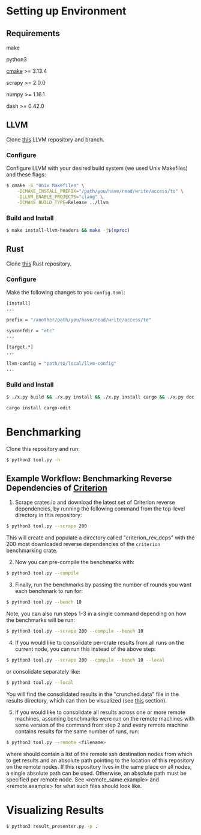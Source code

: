 # Setting up Environment

## Requirements

make

python3

[cmake](https://cmake.org/download/) >= 3.13.4

scrapy >= 2.0.0

numpy >= 1.16.1

dash >= 0.42.0

## LLVM

Clone [this](https://github.com/nataliepopescu/llvm-project/tree/match-version-from-rust) 
LLVM repository and branch.

### Configure

Configure LLVM with your desired build system (we used Unix Makefiles) and these flags:

```sh
$ cmake -G "Unix Makefiles" \
	-DCMAKE_INSTALL_PREFIX="/path/you/have/read/write/access/to" \
	-DLLVM_ENABLE_PROJECTS="clang" \
	-DCMAKE_BUILD_TYPE=Release ../llvm
```

### Build and Install 

```sh
$ make install-llvm-headers && make -j$(nproc)
```

## Rust

Clone [this](https://github.com/nataliepopescu/rust) Rust repository.

### Configure

Make the following changes to you `config.toml`: 

```sh
[install]
...

prefix = "/another/path/you/have/read/write/access/to"

sysconfdir = "etc"
...

[target.*]
...

llvm-config = "path/to/local/llvm-config"
...
```

### Build and Install

```sh
$ ./x.py build && ./x.py install && ./x.py install cargo && ./x.py doc
```

```sh
cargo install cargo-edit
```

# Benchmarking

Clone this repository and run: 

```sh
$ python3 tool.py -h
```

## Example Workflow: Benchmarking Reverse Dependencies of [Criterion](https://crates.io/crates/criterion)

1. Scrape crates.io and download the latest set of Criterion reverse dependencies, by running the
following command from the top-level directory in this repository:

```sh
$ python3 tool.py --scrape 200
```

This will create and populate a directory called "criterion_rev_deps" with the 
200 most downloaded reverse dependencies of the `criterion` benchmarking crate. 

2. Now you can pre-compile the benchmarks with: 

```sh
$ python3 tool.py --compile
```

3. Finally, run the benchmarks by passing the number of rounds you want each benchmark to run for: 

```sh
$ python3 tool.py --bench 10
```

Note, you can also run steps 1-3 in a single command depending on how the 
benchmarks will be run: 

```sh
$ python3 tool.py --scrape 200 --compile --bench 10
```

4. If you would like to consolidate per-crate results from all runs on the current 
node, you can run this instead of the above step: 

```sh
$ python3 tool.py --scrape 200 --compile --bench 10 --local
```
or consolidate separately like: 

```sh
$ python3 tool.py --local
```

You will find the consolidated results in the "crunched.data" file in the results
directory, which can then be visualized (see [this](https://github.com/nataliepopescu/bencher_scrape#visualizing-results) section). 

5. If you would like to consolidate all results across one or more remote machines, 
assuming benchmarks were run on the remote machines with some version of the 
command from step 2 and every remote machine contains results for the same number 
of runs, run: 

```sh
$ python3 tool.py --remote <filename>
```

where <filename> should contain a list of the remote ssh destination nodes from 
which to get results and an absolute path pointing to the location of this 
repository on the remote nodes. If this repository lives in 
the same place on all nodes, a single absolute path can be used. Otherwise, 
an absolute path must be specified per remote node. See <remote_same.example> 
and <remote.example> for what such files should look like. 

# Visualizing Results

```sh
$ python3 result_presenter.py -p .
```
